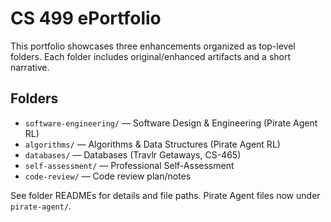 # CS 499 ePortfolio

This portfolio showcases three enhancements organized as top-level folders. Each folder includes original/enhanced artifacts and a short narrative.

## Folders
- `software-engineering/` — Software Design & Engineering (Pirate Agent RL)
- `algorithms/` — Algorithms & Data Structures (Pirate Agent RL)
- `databases/` — Databases (Travlr Getaways, CS-465)
- `self-assessment/` — Professional Self-Assessment
- `code-review/` — Code review plan/notes

See folder READMEs for details and file paths. Pirate Agent files now under `pirate-agent/`.

